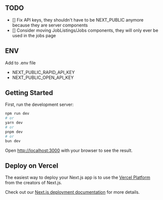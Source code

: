 ## TODO

- [] Fix API keys, they shouldn't have to be NEXT_PUBLIC anymore because they are server components
- [] Consider moving JobListings/Jobs components, they will only ever be used in the jobs page

## ENV

Add to .env file

- NEXT_PUBLIC_RAPID_API_KEY
- NEXT_PUBLIC_OPEN_API_KEY

## Getting Started

First, run the development server:

```bash
npm run dev
# or
yarn dev
# or
pnpm dev
# or
bun dev
```

Open [http://localhost:3000](http://localhost:3000) with your browser to see the result.

## Deploy on Vercel

The easiest way to deploy your Next.js app is to use the [Vercel Platform](https://vercel.com/new?utm_medium=default-template&filter=next.js&utm_source=create-next-app&utm_campaign=create-next-app-readme) from the creators of Next.js.

Check out our [Next.js deployment documentation](https://nextjs.org/docs/app/building-your-application/deploying) for more details.
